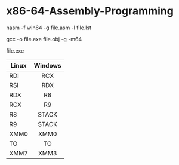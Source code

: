 # x86-64-Assembly-Programming

nasm -f win64 -g file.asm -l file.lst 

gcc -o file.exe file.obj -g -m64

file.exe

| Linux| Windows|
| ---- |:------:|
| RDI  | RCX    |
| RSI  | RDX    |
| RDX  | R8     |
| RCX  | R9    |
|  R8  | STACK |
|  R9  | STACK |
| XMM0  | XMM0 |
| TO |  TO   |
| XMM7  | XMM3    |
